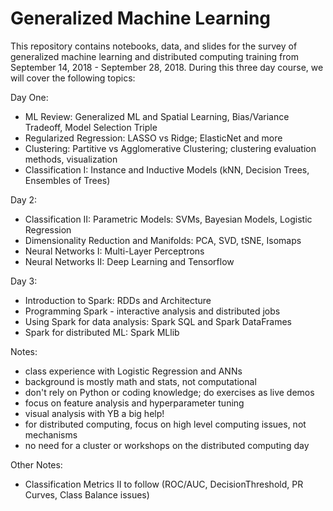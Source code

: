 # Generalized Machine Learning

This repository contains notebooks, data, and slides for the survey of generalized machine learning and distributed computing training from September 14, 2018 - September 28, 2018. During this three day course, we will cover the following topics:

Day One:

- ML Review: Generalized ML and Spatial Learning, Bias/Variance Tradeoff, Model Selection Triple 
- Regularized Regression: LASSO vs Ridge; ElasticNet and more 
- Clustering: Partitive vs Agglomerative Clustering; clustering evaluation methods, visualization 
- Classification I: Instance and Inductive Models (kNN, Decision Trees, Ensembles of Trees)

Day 2:

- Classification II: Parametric Models: SVMs, Bayesian Models, Logistic Regression 
- Dimensionality Reduction and Manifolds: PCA, SVD, tSNE, Isomaps 
- Neural Networks I: Multi-Layer Perceptrons 
- Neural Networks II: Deep Learning and Tensorflow 

Day 3:

- Introduction to Spark: RDDs and Architecture  
- Programming Spark - interactive analysis and distributed jobs 
- Using Spark for data analysis: Spark SQL and Spark DataFrames 
- Spark for distributed ML: Spark MLlib 



Notes:

- class experience with Logistic Regression and ANNs 
- background is mostly math and stats, not computational 
- don't rely on Python or coding knowledge; do exercises as live demos 
- focus on feature analysis and hyperparameter tuning 
- visual analysis with YB a big help! 
- for distributed computing, focus on high level computing issues, not mechanisms 
- no need for a cluster or workshops on the distributed computing day


Other Notes:

- Classification Metrics II to follow (ROC/AUC, DecisionThreshold, PR Curves, Class Balance issues)
